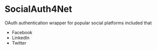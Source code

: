 SocialAuth4Net
==============
OAuth authentication wrapper for popular social platforms included that 
 <ul>
 <li>Facebook</li>
 <li>LinkedIn</li>
 <li>Twitter</li> 